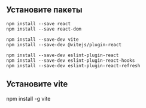 ## Установите пакеты

```
npm install --save react
npm install --save react-dom

npm install --save-dev vite
npm install --save-dev @vitejs/plugin-react

npm install --save-dev eslint-plugin-react
npm install --save-dev eslint-plugin-react-hooks
npm install --save-dev eslint-plugin-react-refresh
```
    
## Установите vite

npm install -g vite
